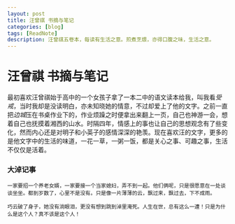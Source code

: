 ```yaml
---
layout: post
title: 汪曾祺 书摘与笔记
categories: [blog]
tags: [ReadNote]
description: 汪曾祺五卷本，每读有生活之意。煎煮烹煨，亦得口腹之味，生活之意。
---
```


# 汪曾祺 书摘与笔记

​	最初喜欢汪曾祺始于高中的一个女孩子拿了一本二中的语文读本给我，叫我看*受戒*，当时我却是没读明白，亦未知晓她的情意，不过却爱上了他的文字。之前一直把*边城*压在书桌作业下的，作业烦躁之时便拿出来翻上一页，自己也神游一会，想着自己也抚摸着湘西的山水。时隔四年，情感上的事也让自己的思想观念有了些变化，然而内心还是对明子和小英子的感情深深的艳羡。现在喜欢汪的文字，更多的是他文字中的生活的味道，一花一草，一粥一饭，都是关心之事、可趣之事，生活不仅仅是活着。

### 大淖记事

```
一家要招一个养老女婿，一家要接一个当家媳妇，弄不到一起。他们俩呢，只是很愿意在一处谈谈坐坐。都到岁数了，心里不是没有。只是像一片薄薄的云，飘过来，飘过去，下不成雨。
```

```
巧云破了身子，她没有淌眼泪，更没有想到跳到淖里淹死。人生在世，总有这么一遭！只是为什么是这个人？真不该是这个人！
```



